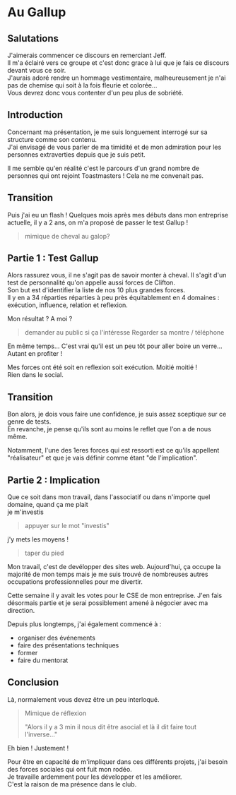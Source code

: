 # Au Gallup

## Salutations

J'aimerais commencer ce discours en remerciant Jeff. <br/>
Il m'a éclairé vers ce groupe et c'est donc grace à lui que je fais ce discours devant vous ce soir. <br/>
J'aurais adoré rendre un hommage vestimentaire, malheureusement je n'ai pas de chemise qui soit à la fois fleurie et colorée... <br/>
Vous devrez donc vous contenter d'un peu plus de sobriété.

## Introduction

Concernant ma présentation, je me suis longuement interrogé sur sa structure comme son contenu. <br/>
J'ai envisagé de vous parler de ma timidité et de mon admiration pour les personnes extraverties depuis que je suis petit.

Il me semble qu'en réalité c'est le parcours d'un grand nombre de personnes qui ont rejoint Toastmasters ! Cela ne me convenait pas.

## Transition

Puis j'ai eu un flash !
Quelques mois après mes débuts dans mon entreprise actuelle, il y a 2 ans, on m'a proposé de passer le test Gallup !
> mimique de cheval au galop?

## Partie 1 : Test Gallup

Alors rassurez vous, il ne s'agit pas de savoir monter à cheval. Il s'agit d'un test de personnalité qu'on appelle aussi forces de Clifton. <br/>
Son but est d'identifier la liste de nos 10 plus grandes forces. <br/>
Il y en a 34 réparties réparties à peu près équitablement en 4 domaines : exécution, influence, relation et reflexion.

Mon résultat ? A moi ?
> demander au public si ça l'intéresse
> Regarder sa montre / téléphone

En même temps...
C'est vrai qu'il est un peu tôt pour aller boire un verre... Autant en profiter !

Mes forces ont été soit en reflexion soit exécution. Moitié moitié ! <br/>
Rien dans le social.

## Transition

Bon alors, je dois vous faire une confidence, je suis assez sceptique sur ce genre de tests. <br/>
En revanche, je pense qu'ils sont au moins le reflet que l'on a de nous même.

Notamment, l'une des 1eres forces qui est ressorti est ce qu'ils appellent "réalisateur" et que je vais définir comme étant "de l'implication".

## Partie 2 : Implication

Que ce soit dans mon travail, dans l'associatif ou dans n'importe quel domaine, quand ça me plait <br/>
je m'investis
> appuyer sur le mot "investis"

j'y mets les moyens !
> taper du pied

Mon travail, c'est de devélopper des sites web. Aujourd'hui, ça occupe la majorité de mon temps mais je me suis trouvé de nombreuses autres occupations professionnelles pour me divertir.

Cette semaine il y avait les votes pour le CSE de mon entreprise. J'en fais désormais partie et je serai possiblement amené à négocier avec ma direction.

Depuis plus longtemps, j'ai également commencé à :

- organiser des événements
- faire des présentations techniques
- former
- faire du mentorat

## Conclusion

Là, normalement vous devez être un peu interloqué.
> Mimique de réflexion
> 
> "Alors il y a 3 min il nous dit être asocial et là il dit faire tout l'inverse..."

Eh bien ! Justement !

Pour être en capacité de m'impliquer dans ces différents projets, j'ai besoin des forces sociales qui ont fuit mon rodéo. <br/>
Je travaille ardemment pour les développer et les améliorer. <br/>
C'est la raison de ma présence dans le club.

